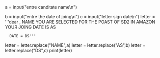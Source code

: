 a = input("entre canditate name\n")

b = input("entre the date of joing\n")
c = input("letter sign date\n")
letter = '''dear ,  NAME
YOU ARE SELECTED FOR THE POAST OF SD2 IN AMAZON
YOUR JOING DATE IS  AS 

      DATE = DS'''

letter = letter.replace("NAME",a)
letter = letter.replace("AS",b)
letter = letter.replace("DS",c)
print(letter)
